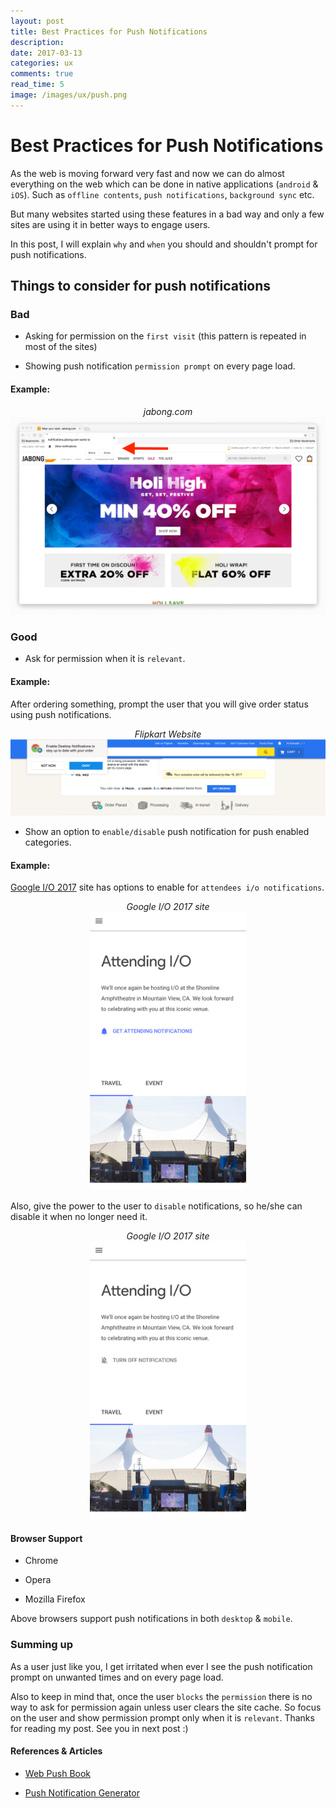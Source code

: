 ```yaml
---
layout: post
title: Best Practices for Push Notifications
description: 
date: 2017-03-13
categories: ux
comments: true
read_time: 5
image: /images/ux/push.png
---
```


# Best Practices for Push Notifications

As the web is moving forward very fast and now we can do almost everything on the web which can be done in native applications (`android` & `iOS`). Such as `offline contents`, `push notifications`, `background sync` etc. 

But many websites started using these features in a bad way and only a few sites are using it in better ways to engage users. 

In this post, I will explain `why` and `when` you should and shouldn't prompt for push notifications.

## Things to consider for push notifications

### Bad

- Asking for permission on the `first visit` (this pattern is repeated in most of the sites)

- Showing push notification `permission prompt` on every page load.

#### Example: 

<center class="mtop30 mbot30 b"><i>jabong.com</i></center>

<center> <img src="/images/ux/jabong.png" alt="Jabong Website"/></center>

### Good

- Ask for permission when it is `relevant`. 

#### Example:

After ordering something, prompt the user that you will give order status using push notifications.

<center class="mtop30 mbot30 b"><i>Flipkart Website</i></center>

<center> <img src="/images/ux/flipkart.png" alt="Flipkart Website"/></center>

- Show an option to `enable/disable` push notification for push enabled categories.

#### Example:

<a href="https://events.google.com/io/attending/" target="_blank">Google I/O 2017</a> site has options to enable for `attendees i/o notifications`.

<center class="mtop30 mbot30 b"><i>Google I/O 2017 site</i></center>

<center> <img width="250px" src="/images/ux/google-io-1.png" alt="Google IO 2017 - Mobile"/></center>

Also, give the power to the user to `disable` notifications, so he/she can disable it when no longer need it.

<center class="mtop30 mbot30 b"><i>Google I/O 2017 site</i></center>

<center> <img width="250px" src="/images/ux/google-io-2.png" alt="Google IO 2017 - Mobile"/></center>

#### Browser Support

- Chrome

- Opera

- Mozilla Firefox

Above browsers support push notifications in both `desktop` & `mobile`.

### Summing up

As a user just like you, I get irritated when ever I see the push notification prompt on unwanted times and on every page load.

Also to keep in mind that, once the user `blocks` the `permission` there is no way to ask for permission again unless user clears the site cache. So focus on the user and show permission prompt only when it is `relevant`. Thanks for reading my post. See you in next post :)

#### References & Articles

- <a href="https://web-push-book.gauntface.com/" target="_blank">Web Push Book
</a>

- <a href="https://tests.peter.sh/notification-generator/" target="_blank">Push Notification Generator
</a>
